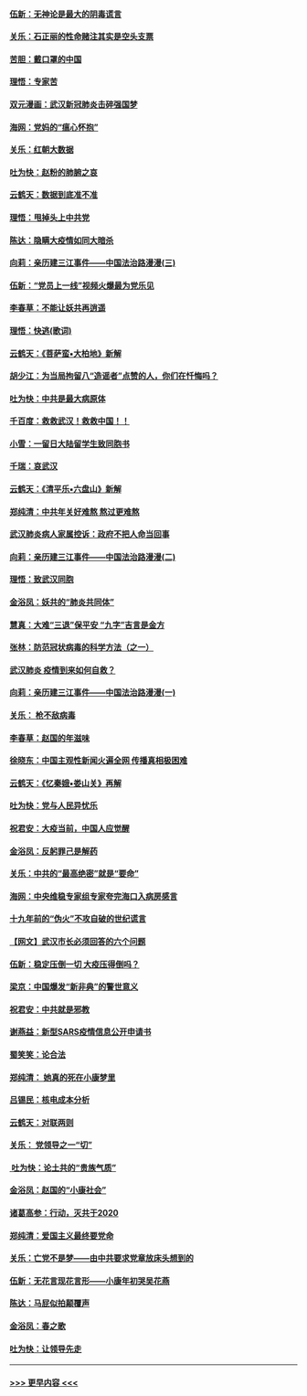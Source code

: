 #### [伍新：无神论是最大的阴毒谎言](../pages/nsc993/n11846129.md?t=02070802) 
#### [关乐：石正丽的性命赌注其实是空头支票](../pages/nsc993/n11846109.md?t=02070802) 
#### [苦胆：戴口罩的中国](../pages/nsc993/n11845576.md?t=02070802) 
#### [理悟：专家苦](../pages/nsc993/n11845564.md?t=02070802) 
#### [双元漫画：武汉新冠肺炎击碎强国梦](../pages/nsc993/n11843320.md?t=02070802) 
#### [海网：党妈的“瘟心怀抱”](../pages/nsc993/n11840740.md?t=02070802) 
#### [关乐：红朝大数据](../pages/nsc993/n11840675.md?t=02070802) 
#### [吐为快：赵粉的肺腑之哀](../pages/nsc993/n11840618.md?t=02070802) 
#### [云鹤天：数据到底准不准](../pages/nsc993/n11840325.md?t=02070802) 
#### [理悟：甩掉头上中共党](../pages/nsc993/n11838826.md?t=02070802) 
#### [陈达：隐瞒大疫情如同大暗杀](../pages/nsc993/n11838771.md?t=02070802) 
#### [向莉：亲历建三江事件——中国法治路漫漫(三)](../pages/nsc993/n11831825.md?t=02070802) 
#### [伍新：“党员上一线”视频火爆最为党乐见](../pages/nsc993/n11838200.md?t=02070802) 
#### [李春草：不能让妖共再逍遥](../pages/nsc993/n11838102.md?t=02070802) 
#### [理悟：快逃(歌词)](../pages/nsc993/n11838083.md?t=02070802) 
#### [云鹤天：《菩萨蛮▪大柏地》新解](../pages/nsc993/n11838059.md?t=02070802) 
#### [胡少江：为当局拘留八“造谣者”点赞的人，你们在忏悔吗？](../pages/nsc993/n11836801.md?t=02070802) 
#### [吐为快：中共是最大病原体](../pages/nsc993/n11836748.md?t=02070802) 
#### [千百度：救救武汉！救救中国！！](../pages/nsc993/n11836145.md?t=02070802) 
#### [小雪：一留日大陆留学生致同胞书](../pages/nsc993/n11834624.md?t=02070802) 
#### [千瑞：哀武汉](../pages/nsc993/n11833647.md?t=02070802) 
#### [云鹤天：《清平乐▪六盘山》新解](../pages/nsc993/n11833611.md?t=02070802) 
#### [郑纯清：中共年关好难熬 熬过更难熬](../pages/nsc993/n11833489.md?t=02070802) 
#### [武汉肺炎病人家属控诉：政府不把人命当回事](../pages/nsc993/n11833205.md?t=02070802) 
#### [向莉：亲历建三江事件——中国法治路漫漫(二)](../pages/nsc993/n11829102.md?t=02070802) 
#### [理悟：致武汉同胞](../pages/nsc993/n11831522.md?t=02070802) 
#### [金浴凤：妖共的“肺炎共同体”](../pages/nsc993/n11829448.md?t=02070802) 
#### [慧真：大难“三退”保平安 “九字”吉言是金方](../pages/nsc993/n11829501.md?t=02070802) 
#### [张林：防范冠状病毒的科学方法（之一）](../pages/nsc993/n11828618.md?t=02070802) 
#### [武汉肺炎 疫情到来如何自救？](../pages/nsc993/n11827632.md?t=02070802) 
#### [向莉：亲历建三江事件——中国法治路漫漫(一)](../pages/nsc993/n11827190.md?t=02070802) 
#### [关乐： 枪不敌病毒](../pages/nsc993/n11826746.md?t=02070802) 
#### [李春草：赵国的年滋味](../pages/nsc993/n11826321.md?t=02070802) 
#### [徐晓东：中国主观性新闻火遍全网 传播真相极困难](../pages/nsc993/n11826508.md?t=02070802) 
#### [云鹤天：《忆秦娥▪娄山关》再解](../pages/nsc993/n11824682.md?t=02070802) 
#### [吐为快：党与人民异忧乐](../pages/nsc993/n11824660.md?t=02070802) 
#### [祝君安：大疫当前，中国人应觉醒](../pages/nsc993/n11821946.md?t=02070802) 
#### [金浴凤：反躬罪己是解药](../pages/nsc993/n11820280.md?t=02070802) 
#### [关乐：中共的“最高绝密”就是“要命”](../pages/nsc993/n11816946.md?t=02070802) 
#### [海网：中央维稳专家组专家夸完海口入病房感言](../pages/nsc993/n11815138.md?t=02070802) 
#### [十九年前的“伪火”不攻自破的世纪谎言](../pages/nsc993/n11813238.md?t=02070802) 
#### [【网文】武汉市长必须回答的六个问题](../pages/nsc993/n11813848.md?t=02070802) 
#### [伍新：稳定压倒一切 大疫压得倒吗？](../pages/nsc993/n11812634.md?t=02070802) 
#### [梁京：中国爆发“新非典”的警世意义](../pages/nsc993/n11812554.md?t=02070802) 
#### [祝君安：中共就是邪教](../pages/nsc993/n11812431.md?t=02070802) 
#### [谢燕益：新型SARS疫情信息公开申请书](../pages/nsc993/n11808840.md?t=02070802) 
#### [蜀笑笑：论合法](../pages/nsc993/n11808064.md?t=02070802) 
#### [郑纯清： 她真的死在小康梦里](../pages/nsc993/n11806623.md?t=02070802) 
#### [吕锡民：核电成本分析](../pages/nsc993/n11806284.md?t=02070802) 
#### [云鹤天：对联两则](../pages/nsc993/n11805957.md?t=02070802) 
#### [关乐： 党领导之一“切”](../pages/nsc993/n11804505.md?t=02070802) 
#### [ 吐为快：论土共的“贵族气质”](../pages/nsc993/n11804490.md?t=02070802) 
#### [金浴凤：赵国的“小康社会”](../pages/nsc993/n11804452.md?t=02070802) 
#### [诸葛高参：行动，灭共于2020](../pages/nsc993/n11804120.md?t=02070802) 
#### [郑纯清：爱国主义最终要党命](../pages/nsc993/n11802197.md?t=02070802) 
#### [关乐：亡党不是梦——由中共要求党章放床头想到的](../pages/nsc993/n11802156.md?t=02070802) 
#### [伍新：无花言现花言形——小康年初哭吴花燕](../pages/nsc993/n11800044.md?t=02070802) 
#### [陈达：马屁似拍颠覆声](../pages/nsc993/n11800010.md?t=02070802) 
#### [金浴凤：春之歌](../pages/nsc993/n11797687.md?t=02070802) 
#### [吐为快：让领导先走](../pages/nsc993/n11797512.md?t=02070802) 

----
#### [ >>> 更早内容 <<< ](../indexes/nsc993-earlier.md)
